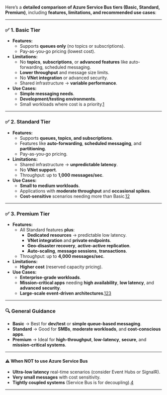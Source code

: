 Here’s a **detailed comparison of Azure Service Bus tiers (Basic, Standard, Premium)**, including **features, limitations, and recommended use cases**:

---

### ✅ **1. Basic Tier**
- **Features:**
  - Supports **queues only** (no topics or subscriptions).
  - Pay-as-you-go pricing (lowest cost).
- **Limitations:**
  - No **topics**, **subscriptions**, or **advanced features** like auto-forwarding, scheduled messaging.
  - **Lower throughput** and message size limits.
  - No **VNet integration** or advanced security.
  - Shared infrastructure → **variable performance**.
- **Use Cases:**
  - **Simple messaging needs**.
  - **Development/testing environments**.
  - Small workloads where cost is a priority.[1](https://www.c-sharpcorner.com/blogs/azure-service-bus-basic-vs-standard-vs-premium-pricing-tiers)

---

### ✅ **2. Standard Tier**
- **Features:**
  - Supports **queues, topics, and subscriptions**.
  - Features like **auto-forwarding**, **scheduled messaging**, and **partitioning**.
  - Pay-as-you-go pricing.
- **Limitations:**
  - Shared infrastructure → **unpredictable latency**.
  - No **VNet support**.
  - Throughput: up to **1,000 messages/sec**.
- **Use Cases:**
  - **Small to medium workloads**.
  - Applications with **moderate throughput** and **occasional spikes**.
  - **Cost-sensitive** scenarios needing more than Basic.[1](https://www.c-sharpcorner.com/blogs/azure-service-bus-basic-vs-standard-vs-premium-pricing-tiers)[2](https://www.byteplus.com/en/topic/572722?title=azure-service-bus-standard-vs-premium-which-is-right-for-your-business)

---

### ✅ **3. Premium Tier**
- **Features:**
  - All Standard features **plus**:
    - **Dedicated resources** → predictable low latency.
    - **VNet integration** and **private endpoints**.
    - **Geo-disaster recovery**, **active-active replication**.
    - **Auto-scaling**, **message sessions**, **transactions**.
  - Throughput: up to **4,000 messages/sec**.
- **Limitations:**
  - **Higher cost** (reserved capacity pricing).
- **Use Cases:**
  - **Enterprise-grade workloads**.
  - **Mission-critical apps** needing **high availability**, **low latency**, and **advanced security**.
  - **Large-scale event-driven architectures**.[1](https://www.c-sharpcorner.com/blogs/azure-service-bus-basic-vs-standard-vs-premium-pricing-tiers)[2](https://www.byteplus.com/en/topic/572722?title=azure-service-bus-standard-vs-premium-which-is-right-for-your-business)[3](https://www.serverlessnotes.com/docs/service-bus-namespace-standard-or-premium-tier)

---

### 🔍 **General Guidance**
- **Basic** → Best for **dev/test** or **simple queue-based messaging**.
- **Standard** → Good for **SMBs**, **moderate workloads**, and **cost-conscious apps**.
- **Premium** → Ideal for **high-throughput**, **low-latency**, **secure**, and **mission-critical systems**.

---

#### ⚠️ **When NOT to use Azure Service Bus**
- **Ultra-low latency** real-time scenarios (consider Event Hubs or SignalR).
- **Very small messages** with cost sensitivity.
- **Tightly coupled systems** (Service Bus is for decoupling).[4](https://notes.coderhop.com/demystifying-azure-service-bus-use-cases-and-limitations)

---


